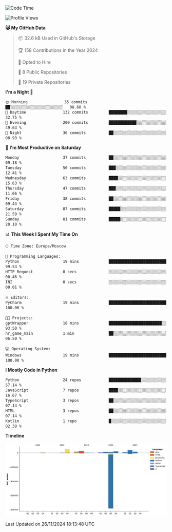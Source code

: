 <!--START_SECTION:waka-->
![Code Time](http://img.shields.io/badge/Code%20Time-552%20hrs%208%20mins-blue)

![Profile Views](http://img.shields.io/badge/Profile%20Views-5-blue)

**🐱 My GitHub Data** 

> 📦 32.6 kB Used in GitHub's Storage 
 > 
> 🏆 158 Contributions in the Year 2024
 > 
> 💼 Opted to Hire
 > 
> 📜 8 Public Repositories 
 > 
> 🔑 19 Private Repositories 
 > 
**I'm a Night 🦉** 

```text
🌞 Morning                35 commits          ██░░░░░░░░░░░░░░░░░░░░░░░   08.68 % 
🌆 Daytime                132 commits         ████████░░░░░░░░░░░░░░░░░   32.75 % 
🌃 Evening                200 commits         ████████████░░░░░░░░░░░░░   49.63 % 
🌙 Night                  36 commits          ██░░░░░░░░░░░░░░░░░░░░░░░   08.93 % 
```
📅 **I'm Most Productive on Saturday** 

```text
Monday                   37 commits          ██░░░░░░░░░░░░░░░░░░░░░░░   09.18 % 
Tuesday                  50 commits          ███░░░░░░░░░░░░░░░░░░░░░░   12.41 % 
Wednesday                63 commits          ████░░░░░░░░░░░░░░░░░░░░░   15.63 % 
Thursday                 47 commits          ███░░░░░░░░░░░░░░░░░░░░░░   11.66 % 
Friday                   38 commits          ██░░░░░░░░░░░░░░░░░░░░░░░   09.43 % 
Saturday                 87 commits          █████░░░░░░░░░░░░░░░░░░░░   21.59 % 
Sunday                   81 commits          █████░░░░░░░░░░░░░░░░░░░░   20.10 % 
```


📊 **This Week I Spent My Time On** 

```text
🕑︎ Time Zone: Europe/Moscow

💬 Programming Languages: 
Python                   19 mins             █████████████████████████   99.53 % 
HTTP Request             0 secs              ░░░░░░░░░░░░░░░░░░░░░░░░░   00.46 % 
INI                      0 secs              ░░░░░░░░░░░░░░░░░░░░░░░░░   00.01 % 

🔥 Editors: 
PyCharm                  19 mins             █████████████████████████   100.00 % 

🐱‍💻 Projects: 
gptWrapper               18 mins             ███████████████████████░░   93.50 % 
hr_game_main             1 min               ██░░░░░░░░░░░░░░░░░░░░░░░   06.50 % 

💻 Operating System: 
Windows                  19 mins             █████████████████████████   100.00 % 
```

**I Mostly Code in Python** 

```text
Python                   24 repos            ██████████████░░░░░░░░░░░   57.14 % 
JavaScript               7 repos             ████░░░░░░░░░░░░░░░░░░░░░   16.67 % 
TypeScript               3 repos             ██░░░░░░░░░░░░░░░░░░░░░░░   07.14 % 
HTML                     3 repos             ██░░░░░░░░░░░░░░░░░░░░░░░   07.14 % 
Kotlin                   1 repo              █░░░░░░░░░░░░░░░░░░░░░░░░   02.38 % 
```



**Timeline**

![Lines of Code chart](https://raw.githubusercontent.com/adlemx/adlemx/main/assets/bar_graph.png)


 Last Updated on 26/11/2024 18:13:48 UTC
<!--END_SECTION:waka-->
